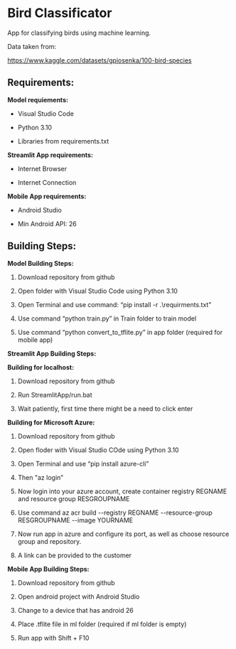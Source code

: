 # Bird Classificator 

  

App for classifying birds using machine learning. 

  

Data taken from: 

https://www.kaggle.com/datasets/gpiosenka/100-bird-species 

## Requirements: 

__Model requiements:__


* Visual Studio Code  

* Python 3.10 

* Libraries from requirements.txt 

__Streamlit App requirements:__ 

* Internet Browser 

* Internet Connection 

__Mobile App requirements:__ 

* Android Studio  

* Min Android API: 26 

## Building Steps: 

__Model Building Steps:__

1. Download repository from github 

2. Open folder with Visual Studio Code using Python 3.10 

3. Open Terminal and use command: “pip install -r .\requirments.txt” 

4. Use command “python train.py” in Train folder to train model  

5. Use command “python convert_to_tflite.py” in app folder (required for mobile app)  

__Streamlit App Building Steps:__ 

__Building for localhost:__

1. Download repository from github 

2. Run StreamlitApp/run.bat

3. Wait patiently, first time there might be a need to click enter

__Building for Microsoft Azure:__ 

1. Download repository from github 

2. Open floder with Visual Studio COde using Python 3.10 

3. Open Terminal and use “pip install azure-cli” 

4. Then "az login” 

5. Now login into your azure account, create container registry REGNAME and resource group RESGROUPNAME 

6. Use command az acr build --registry REGNAME --resource-group RESGROUPNAME  --image YOURNAME 

7. Now run app in azure and configure its port, as well as choose resource group and repository. 

8. A link can be provided to the customer 

__Mobile App Building Steps:__

1. Download repository from github  

2. Open android project with Android Studio  

3. Change to a device that has android 26 

4. Place .tflite file in ml folder (required if ml folder is empty) 

5. Run app with Shift + F10 

 

 
